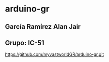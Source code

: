 # arduino-gr

## García Ramírez Alan Jair
## Grupo: IC-51

https://github.com/myvastworldGR/arduino-gr.git

